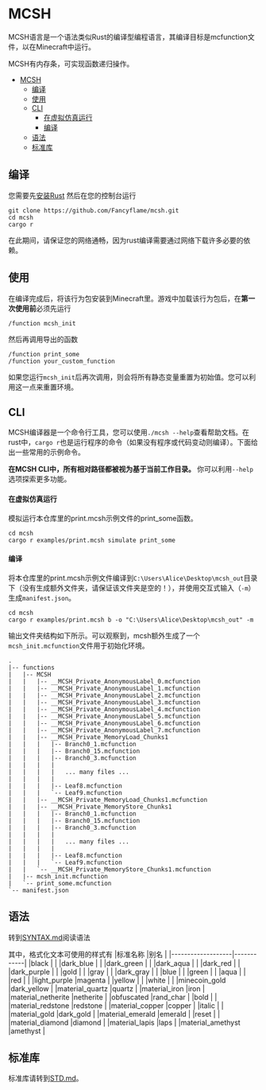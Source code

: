 # MCSH

MCSH语言是一个语法类似Rust的编译型编程语言，其编译目标是mcfunction文件，以在Minecraft中运行。

MCSH有内存条，可实现函数递归操作。

- [MCSH](#mcsh)
  - [编译](#编译)
  - [使用](#使用)
  - [CLI](#cli)
      - [在虚拟仿真运行](#在虚拟仿真运行)
      - [编译](#编译-1)
  - [语法](#语法)
  - [标准库](#标准库)

## 编译

您需要先[安装Rust](https://www.rust-lang.org/zh-CN/learn/get-started)
然后在您的控制台运行

```shell
git clone https://github.com/Fancyflame/mcsh.git
cd mcsh
cargo r
```

在此期间，请保证您的网络通畅，因为rust编译需要通过网络下载许多必要的依赖。

## 使用

在编译完成后，将该行为包安装到Minecraft里。游戏中加载该行为包后，在**第一次使用前**必须先运行

```
/function mcsh_init
```

然后再调用导出的函数

```
/function print_some
/function your_custom_function
```

如果您运行`mcsh_init`后再次调用，则会将所有静态变量重置为初始值。您可以利用这一点来重置环境。

## CLI

MCSH编译器是一个命令行工具，您可以使用`./mcsh --help`查看帮助文档。在rust中，`cargo r`也是运行程序的命令（如果没有程序或代码变动则编译）。下面给出一些常用的示例命令。

**在MCSH CLI中，所有相对路径都被视为基于当前工作目录。** 你可以利用`--help`选项探索更多功能。

#### 在虚拟仿真运行

模拟运行本仓库里的print.mcsh示例文件的print_some函数。

```shell
cd mcsh
cargo r examples/print.mcsh simulate print_some
```

#### 编译

将本仓库里的print.mcsh示例文件编译到`C:\Users\Alice\Desktop\mcsh_out`目录下（没有生成额外文件夹，请保证该文件夹是空的！），并使用交互式输入（`-m`）生成`manifest.json`。

```shell
cd mcsh
cargo r examples/print.mcsh b -o "C:\Users\Alice\Desktop\mcsh_out" -m
```

输出文件夹结构如下所示。可以观察到，mcsh额外生成了一个`mcsh_init.mcfunction`文件用于初始化环境。

```
.
|-- functions
|   |-- MCSH
|   |   |-- __MCSH_Private_AnonymousLabel_0.mcfunction
|   |   |-- __MCSH_Private_AnonymousLabel_1.mcfunction
|   |   |-- __MCSH_Private_AnonymousLabel_2.mcfunction
|   |   |-- __MCSH_Private_AnonymousLabel_3.mcfunction
|   |   |-- __MCSH_Private_AnonymousLabel_4.mcfunction
|   |   |-- __MCSH_Private_AnonymousLabel_5.mcfunction
|   |   |-- __MCSH_Private_AnonymousLabel_6.mcfunction
|   |   |-- __MCSH_Private_AnonymousLabel_7.mcfunction
|   |   |-- __MCSH_Private_MemoryLoad_Chunks1
|   |   |   |-- Branch0_1.mcfunction
|   |   |   |-- Branch0_15.mcfunction
|   |   |   |-- Branch0_3.mcfunction
|   |   |   |
|   |   |   |   ... many files ...
|   |   |   |
|   |   |   |-- Leaf8.mcfunction
|   |   |   `-- Leaf9.mcfunction
|   |   |-- __MCSH_Private_MemoryLoad_Chunks1.mcfunction
|   |   |-- __MCSH_Private_MemoryStore_Chunks1
|   |   |   |-- Branch0_1.mcfunction
|   |   |   |-- Branch0_15.mcfunction
|   |   |   |-- Branch0_3.mcfunction
|   |   |   |
|   |   |   |   ... many files ...
|   |   |   |
|   |   |   |-- Leaf8.mcfunction
|   |   |   `-- Leaf9.mcfunction
|   |   `-- __MCSH_Private_MemoryStore_Chunks1.mcfunction
|   |-- mcsh_init.mcfunction
|   `-- print_some.mcfunction
`-- manifest.json
```

## 语法

转到[SYNTAX.md](SYNTAX.md)阅读语法

其中，格式化文本可使用的样式有
|标准名称            |别名        |
|-------------------|------------|
|black              |            |
|dark_blue          |            |
|dark_green         |            |
|dark_aqua          |            |
|dark_red           |            |
|dark_purple        |            |
|gold               |            |
|gray               |            |
|dark_gray          |            |
|blue               |            |
|green              |            |
|aqua               |            |
|red                |            |
|light_purple       |magenta     |
|yellow             |            |
|white              |            |
|minecoin_gold      |dark_yellow |
|material_quartz    |quartz      |
|material_iron      |iron        |
|material_netherite |netherite   |
|obfuscated         |rand_char   |
|bold               |            |
|material_redstone  |redstone    |
|material_copper    |copper      |
|italic             |            |
|material_gold      |dark_gold   |
|material_emerald   |emerald     |
|reset              |            |
|material_diamond   |diamond     |
|material_lapis     |laps        |
|material_amethyst  |amethyst    |

## 标准库

标准库请转到[STD.md](STD.md)。